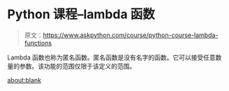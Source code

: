 # Python 课程–lambda 函数

> 原文：<https://www.askpython.com/course/python-course-lambda-functions>

Lambda 函数也称为匿名函数。匿名函数是没有名字的函数。它可以接受任意数量的参数。该功能的范围仅限于该定义的范围。

<about:blank>